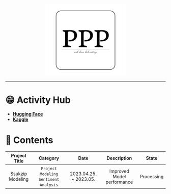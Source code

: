 <div align="center" >
    <img width="50%" src="./PPP group logo.png"/>
</div>

---
# 😁 Activity Hub
- [**Hugging Face**](https://huggingface.co/Ash-Hun)
- [**Kaggle**](https://www.kaggle.com/jh9892)
# 📃 Contents

| Project Title | Category | Date | Description | State |
| :--------: | :-------: |:-------: | :-------------------------: | :------: |
| Ssukzip Modeling | `Project` `Modeling` `Sentiment Analysis` | 2023.04.25. ~ 2023.05. | Improved Model performance | Processing |
